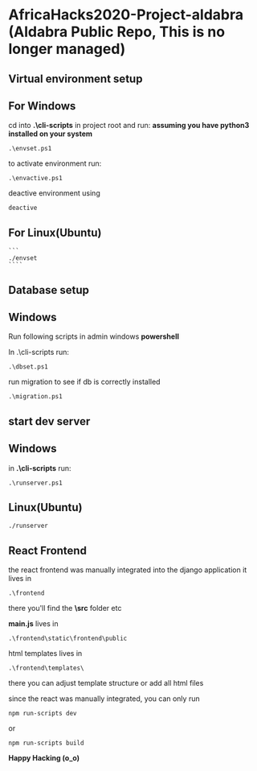 # AfricaHacks2020-Project-aldabra (Aldabra Public Repo, This is no longer managed)

## Virtual environment setup
  ## For Windows  
  
  cd into **.\cli-scripts** in project root and run:
  **assuming you have python3 installed on your system**
  ````
  .\envset.ps1
  ````
  
  to activate environment run:
  ````
  .\envactive.ps1
  ````
  deactive environment using
  ````
  deactive
  ````
  
  ## For Linux(Ubuntu)
    ```
    ./envset
    ````
    
 ## Database setup
  ## Windows
  Run following scripts in admin windows **powershell**
  
  In .\cli-scripts run:
  ````
  .\dbset.ps1
  ````
  
  run migration to see if db is correctly installed
  ````
  .\migration.ps1
  ````
  
## start dev server
  ## Windows
  in **.\cli-scripts** run:
  ````
  .\runserver.ps1
  ````
  
  ## Linux(Ubuntu)
  ```
  ./runserver
  ```
  
## React Frontend
   the react frontend was manually integrated into the django application
   it lives in 
   ````
   .\frontend
   ````
   there you'll find the **\src** folder etc
   
   **main.js** lives in
   ````
   .\frontend\static\frontend\public
   ````
   html templates lives in
   ````
   .\frontend\templates\
   ````
   there you can adjust template structure or add all html files
   
   since the react was manually integrated, you can only run
   ````
   npm run-scripts dev
   ````
   or
   ````
   npm run-scripts build
   ````   

**Happy Hacking (o_o)**
   
   
